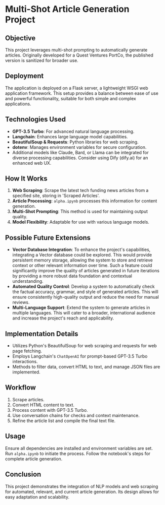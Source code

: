 # Multi-Shot Article Generation Project

## Objective
This project leverages multi-shot prompting to automatically generate articles. Originally developed for a Quest Ventures PortCo, the published version is sanitized for broader use.

## Deployment
The application is deployed on a Flask server, a lightweight WSGI web application framework. This setup provides a balance between ease of use and powerful functionality, suitable for both simple and complex applications.

## Technologies Used
- **GPT-3.5 Turbo**: For advanced natural language processing.
- **Langchain**: Enhances large language model capabilities.
- **BeautifulSoup & Requests**: Python libraries for web scraping.
- **dotenv**: Manages environment variables for secure configuration.
- Additional models like Claude, Bard, or Llama can be integrated for diverse processing capabilities. Consider using Dify (dify.ai) for an enhanced web UX.

## How It Works
1. **Web Scraping**: Scrape the latest tech funding news articles from a specified site, storing in 'Scraped Articles'.
2. **Article Processing**: `alpha.ipynb` processes this information for content generation.
3. **Multi-Shot Prompting**: This method is used for maintaining output quality.
4. **Model Flexibility**: Adaptable for use with various language models.

## Possible Future Extensions
- **Vector Database Integration**: To enhance the project's capabilities, integrating a Vector database could be explored. This would provide persistent memory storage, allowing the system to store and retrieve context or other relevant information over time. Such a feature could significantly improve the quality of articles generated in future iterations by providing a more robust data foundation and contextual understanding.
- **Automated Quality Control**: Develop a system to automatically check the factual accuracy, grammar, and style of generated articles. This will ensure consistently high-quality output and reduce the need for manual reviews.
- **Multi-Language Support**: Extend the system to generate articles in multiple languages. This will cater to a broader, international audience and increase the project's reach and applicability.

## Implementation Details
- Utilizes Python's BeautifulSoup for web scraping and requests for web page fetching.
- Employs Langchain's `ChatOpenAI` for prompt-based GPT-3.5 Turbo interactions.
- Methods to filter data, convert HTML to text, and manage JSON files are implemented.

## Workflow
1. Scrape articles.
2. Convert HTML content to text.
3. Process content with GPT-3.5 Turbo.
4. Use conversation chains for checks and context maintenance.
5. Refine the article list and compile the final text file.

## Usage
Ensure all dependencies are installed and environment variables are set. Run `alpha.ipynb` to initiate the process. Follow the notebook's steps for complete article generation.

## Conclusion
This project demonstrates the integration of NLP models and web scraping for automated, relevant, and current article generation. Its design allows for easy adaptation and scalability.
